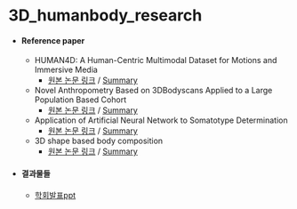 # 3D_humanbody_research

* #### Reference paper

  * HUMAN4D: A Human-Centric Multimodal Dataset for Motions and Immersive Media
    * [원본 논문 링크](https://ieeexplore.ieee.org/document/9204617) / [Summary](https://github.com/ylab604/3D-human-body-paper-review/blob/main/Summary/HUMAN4D.pdf) 
  * Novel Anthropometry Based on 3DBodyscans Applied to a Large Population
Based Cohort
    * [원본 논문 링크](https://journals.plos.org/plosone/article/file?id=10.1371/journal.pone.0159887&type=printable) / [Summary](https://github.com/Munsheng/3D-human-body-paper-review/blob/040d0ab3ff6cd85d3dbc78e7d000def258010960/Summary/SOM_Body%20Type.pdf)
  * Application of Artificial Neural Network to Somatotype Determination
    * [원본 논문 링크](https://www.mdpi.com/2076-3417/11/4/1365) / [Summary](https://github.com/sb0702/3D-human-body-paper-review/blob/d3900f258167d32d9dc19059296be4831d54df50/Summary/%EC%B2%B4%ED%98%95%20%ED%8C%90%EC%A0%95%EC%97%90%20%EB%8C%80%ED%95%9C%20%EC%9D%B8%EA%B3%B5%EC%8B%A0%EA%B2%BD%EB%A7%9D%EC%9D%98%20%EC%A0%81%EC%9A%A9.pdf)
  * 3D shape based body composition
    * [원본 논문 링크](https://pubmed.ncbi.nlm.nih.gov/30441235/) / [Summary](https://github.com/sb0702/3D-human-body-paper-review/blob/2fea27644e11da30b71c218f3876fa14fcc46933/Summary/3D%20shape%20based%20body%20composition.pdf)


* #### 결과물들
   * [학회발표ppt](https://github.com/ylab604/3D-human-body-paper-review/blob/main/Summary/3d_humanbody_ML_obesity.pdf)
